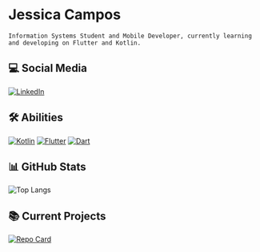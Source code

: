 # Jessica Campos
    Information Systems Student and Mobile Developer, currently learning and developing on Flutter and Kotlin.
## 💻 Social Media
[![LinkedIn](https://img.shields.io/badge/LinkedIn-000?style=for-the-badge&logo=linkedin&logoColor=b4aff1)](https://www.linkedin.com/in/jessicacamposs/)

## 🛠 Abilities
[![Kotlin](https://img.shields.io/badge/Kotlin-000?style=for-the-badge&logo=Kotlin&logoColor=b4aff1)](https://kotlinlang.org/)
[![Flutter](https://img.shields.io/badge/Flutter-000?style=for-the-badge&logo=Flutter&logoColor=b4aff1)](https://flutter.dev/multi-platform)
[![Dart](https://img.shields.io/badge/Dart-000?style=for-the-badge&logo=Dart&logoColor=b4aff1)](https://dart.dev/)

## 📊 GitHub Stats
![Top Langs](https://github-readme-stats-git-masterrstaa-rickstaa.vercel.app/api/top-langs/?username=jessicacamposs&layout=compact&bg_color=000&border_color=30A3DC&title_color=b4aff1&text_color=FFF)

## 📚 Current Projects
[![Repo Card](https://github-readme-stats.vercel.app/api/pin/?username=jessicacamposs&repo=Quiz_Project&bg_color=000&border_color=30A3DC&show_icons=true&icon_color=b4aff1&title_color=b4aff1&text_color=FFF)](https://github.com/jessicacamposs/Quiz_Project)